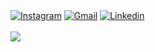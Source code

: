 <div>
  <a href="https://www.instagram.com/lpbborges93" target="_blank"><img src="https://img.shields.io/badge/-Instagram-E4405F?style=flat&logo=instagram&logoColor=white" alt="Instagram" /></a>
  <a href="mailto: luizpaulobborges@gmail.com"><img src="https://img.shields.io/badge/Gmail-red?style=flat&logo=Gmail&logoColor=white" alt="Gmail" /></a>
  <a href="https://www.linkedin.com/in/luizpaulobborges/" target="_blank"><img src="https://img.shields.io/badge/LinkedIn-blue?style=flat&logo=linkedin&labelColor=blue" alt="Linkedin" /></a>
</div>
<br>

<a href="https://github.com/lpbborges/">
  <img align="center" src="https://github-readme-stats.vercel.app/api/top-langs/?username=lpbborges&layout=compact&langs_count=8&theme=dark" />
</a>
